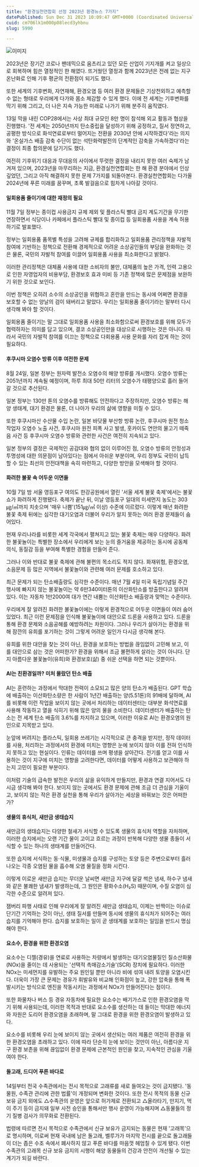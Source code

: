 ```yaml
---
title: "환경실천연합회 선정 2023년 환경뉴스 7가지"
datePublished: Sun Dec 31 2023 10:09:47 GMT+0000 (Coordinated Universal Time)
cuid: cm706lk1m000p08lecd3yhbnu
slug: 5990

---
```



![이미지](https://cdn.hashnode.com/res/hashnode/image/upload/v1739260168093/170ce52d-6342-4516-8240-0508e88f10fb.jpeg)

2023년은 장기간 코로나 팬데믹으로 움츠리고 있던 모든 산업이 기지개를 켜고 일상으로 회복하며 힘쓴 열정적인 한 해였다. 뜨거웠던 열정과 함께 2023년은 전례 없는 지구온난화로 인해 기후 평균의 전환점이 되기도 했다.

또한 세계의 기후변화, 자연재해, 환경오염 등 여러 환경 문제들은 기상천외하고 예측할 수 없는 형태로 우리에게 다가와 몸소 체감할 수 있게 했다. 이에 전 세계는 기후변화를 막기 위해 그리고, 더 나은 지속 가능한 미래로 나가기 위해 분주히 움직였다.

13일 막을 내린 COP28에서는 사상 최대 규모인 8만 명이 참석해 외교 활동과 협상을 진행했다. '전 세계는 2050년까지 탄소중립을 달성하기 위해 공정하고, 질서 정연하고, 공평한 방식으로 화석연료로부터 멀어지는 전환을 2030년 안에 시작하겠다'라는 의지와 '온실가스 배출 감축 수단이 없는 석탄화력발전의 단계적인 감축을 가속하겠다'라는 결정이 최종 합의문에 담기기도 했다.

여전히 기후위기 대응과 무대응의 사이에서 뚜렷한 결정을 내리지 못한 여러 숙제가 남겨져 있으며, 2023년을 마무리하는 지금, 환경실천연합회는 한 해 환경 분야에서 인상 깊었던, 그리고 아직 해결하지 못한 문제 7가지를 되돌아본다. 환경실천연합회는 다가올 2024년에 푸른 미래를 꿈꾸며, 초록 발걸음으로 힘차게 나아갈 것이다.

#### 일회용품 줄이기에 대한 재정의 필요

11월 7일 정부는 종이컵 사용금지 규제 제외 및 플라스틱 빨대 금지 계도기간을 무기한 연장하면서 식당이나 카페에서 플라스틱 빨대 및 종이컵 등 일회용품 사용을 계속 허용하기로 발표했다.

정부는 일회용품 품목별 특성을 고려해 규제를 합리화하고 일회용품 관리정책을 자발적 참여에 기반하는 정책으로 전환해 경제적으로 어려운 소상공인들의 부담을 완화하는 것은 물론, 국민의 자발적 참여를 이끌어 일회용품 사용을 최소화한다고 밝혔다.

이러한 관리정책은 대체품 사용에 대한 소비자의 불만, 대체품의 높은 가격, 인력 고용으로 인한 자영업자의 비용부담, 환경보호 효과 미비 등 기존 정책에 많은 문제점을 보완하기 위한 것으로 보인다.

이번 정책은 오히려 소수의 소상공인을 위협하고 혼란을 만드는 동시에 어쩌면 환경을 보호할 수 없는 양날의 검이 돼버리고 말았다. 우리는 일회용품 줄이기라는 말부터 다시 생각해 봐야 할 것이다.

일회용품 줄이기는 말 그대로 일회용품 사용을 최소화함으로써 환경보호를 위해 모두가 협력하자는 의미를 담고 있으며, 결코 소상공인만을 대상으로 시행하는 것은 아니다. 따라서 국민의 자발적 참여를 이끄는 정책으로 다회용품 사용 문화를 자리 잡게 하는 것이 필요하다.

#### 후쿠시마 오염수 방류 이후 여전한 문제

8월 24일, 일본 정부는 원자력 발전소 오염수의 해양 방류를 개시했다. 오염수 방류는 2051년까지 계속될 예정이며, 하루 최대 50만 리터의 오염수가 태평양으로 흘러 들어갈 것으로 추산된다.

일본 정부는 130만 톤의 오염수를 방류해도 안전하다고 주장하지만, 오염수 방류는 해양 생태계, 대기 환경은 물론, 더 나아가 우리의 삶에 영향을 미칠 수 있다.

또한 후쿠시마산 수산물 수입 논란, 일본 바닷물 부산항 방류 논란, 후쿠시마 원전 청소 작업자 오염수 노출 사건, 후쿠시마 원전 피폭 사고 발생, 훗카이도 연안의 물고기 떼죽음 사건 등 후쿠시마 오염수 방류와 관련한 사건은 여전히 지속되고 있다.

일본 정부의 결정은 국제적인 공감대와 협의 없이 이루어진 점, 오염수 방류의 안정성과 투명성에 대한 의문점이 남아있다는 점에서 아쉬운 부분이며, 우리 정부도 국민이 납득할 수 있는 최선의 안전대책을 속히 마련하고, 다양한 방안을 모색해야 할 것이다.

#### 화려한 불꽃 속 어두운 이면들

10월 7일 밤 서울 영등포구 여의도 한강공원에서 열린 '서울 세계 불꽃 축제'에서는 불꽃 쇼가 화려하게 진행됐다. 축제가 끝난 뒤, 이날 영등포구 일대의 미세먼지 농도는 303㎍/㎥까지 치솟으며 '매우 나쁨'(151㎍/㎥ 이상) 수준에 이르렀다. 이렇게 매년 화려한 불꽃 축제 뒤에는 심각한 대기오염과 더불어 우리가 알지 못하는 여러 환경 문제들이 숨어있다.

현재 우리나라를 비롯한 세계 각국에서 펼쳐지고 있는 불꽃 축제는 매우 다양하다. 화려한 불꽃놀이는 특별한 장소에서 우리에게 보는 눈의 즐거움을 제공하는 동시에 공동체 의식, 동질감 등을 부여해 특별한 경험을 만들어 준다.

그러나 이와 반대로 불꽃 축제에 관해 불편의 목소리도 적지 않다. 화재위험, 환경오염, 소음문제 등 많은 지역에서 불꽃놀이와 관련해 여러 문제를 호소하고 있다.

​최근 문제가 되는 탄소배출량도 심각한 수준이다. 매년 7월 4일 미국 독립기념일 주간 행사에 빠지지 않는 불꽃놀이는 약 6만340미터톤의 이산화탄소를 방출한다고 알려져 있다. 이는 자동차 1만2000여 대가 연간 내뿜는 이산화탄소 배출량과 맞먹는 수준이다.

우리에게 잘 알려진 화려한 불꽃놀이에는 이렇게 환경적으로 어두운 이면들이 여러 숨어있었다. ​최근 이런 문제점을 인식해 불꽃놀이에 대안으로 드론을 사용하고 있다. 드론을 통해 환경 문제와 소음공해를 예방하려는 차원이다. 그러나 우리가 살아가는 환경을 위해 잠깐의 유희를 포기하는 것이 그렇게 어려운 일인가 다시금 생각해 본다.

유희를 위한 대안을 찾는 것이 아닌, 환경을 보호하는 방법을 끊임없이 고민해 보고, 이를 대안으로 삼는 것은 어떠한가? 환경을 위해서 조금 불편하게 살라는 것이 아니다. 단지 아름다운 불꽃놀이(유희)와 환경보호(삶) 중 쉬운 선택을 하면 되는 것뿐이다.

#### AI는 친환경일까? 미처 몰랐던 탄소 배출

AI는 훈련하는 과정에서 막대한 전력이 소모되고 많은 양의 탄소가 배출된다. GPT 학습에 배출하는 이산화탄소량은 한 사람이 1년간 배출하는 양(5.51톤)의 91배에 달하며, AI를 비롯해 이런 작업을 보이지 않는 곳에서 처리하는 데이터센터는 대부분 화석연료를 사용해 작동하고 열을 식히기 위해 많은 양의 물을 소비한다. 데이터센터가 배출하는 탄소는 전 세계 탄소 배출의 3.6%를 차지하고 있으며, 이러한 이유로 AI는 환경오염의 원인으로 지목받고 있다.

눈앞에 버려지는 플라스틱, 일회용 쓰레기는 시각적으로 큰 충격을 받지만, 정작 데이터를 사용, 처리하는 과정에서의 환경에 미치는 영향은 눈에 보이지 않아 이를 전혀 인식하지 못하고 있는 현실이다. 인류는 데이터를 쓰며 평생을 살아간다. 전기를 얻고 이를 사용하는 것이 지구에 미치는 영향을 고려한다면, 데이터를 어떻게 사용하고 보관해야 하는지 고민이 필요한 부분이다.

이처럼 기술의 급속한 발전은 우리의 삶을 유익하게 만들지만, 환경과 연결 지어서도 다시금 생각해 봐야 한다. 보이지 않는 곳에서도 환경 문제에 관해 조금 더 관심을 기울이고, 보이지 않는 작은 환경 실천을 통해 우리가 살아가는 세상을 바꿔보는 것은 어떠한가?

#### 생물의 휴식처, 새만금 생태습지

새만금의 생태습지는 다양한 철새가 서식할 수 있도록 생물의 휴식처 역할을 자처하며, 이러한 습지에서는 오랜 기간 물이 고이고 흐르는 과정이 반복해 다양한 생물 종들이 서식할 수 있는 하나의 생태계를 만들어간다.

또한 습지에 서식하는 동·식물, 미생물과 습지를 구성하는 토양 등은 주변으로부터 흘러나오는 각종 오염된 물을 흡수해 오염 물질을 정화 시킨다.

이렇게 이로운 새만금 습지는 무더운 날씨면 새만금 지구에 달걀 썩은 냄새, 하수구 냄새와 같은 불쾌한 냄새가 발생하는데, 그 원인은 황화수소(H₂S) 때문이며, 수질 오염이 심각한 수준으로 알려져 있다.

잼버리 파행 사태로 인해 우리에게 잘 알려진 새만금 생태습지, 이제는 반짝이는 이슈로 단기간 기억하는 것이 아닌, 생태 질서를 만들며 동시에 생물의 휴식처가 되어주는 여러 습지를 기억해야 한다. 습지를 보호하는 일이 곧 생태계를 보호하는 일임을 반드시 명심해야 한다.

#### 요소수, 환경을 위한 환경오염

요소수는 디젤(경유)을 연료로 사용하는 차량에서 발생하는 대기오염물질인 질소산화물(NOx)을 줄이는 데 사용되는 '선택적 촉매감소기술'(SCR) 장치에 필요하다. 이러한 NOx는 미세먼지를 유발하는 주요 원인일 뿐만 아니라 비에 섞여 내려 토양을 오염시킨다. 더욱이 가장 큰 문제는 경유가 휘발유와 비교해 인화점이 높고, 강한 압축을 통해 폭발시키는 방식으로 엔진을 작동시키는 과정에서 NOx가 만들어진다는 점이다.

또한 화물차나 버스 등 경유 자동차에 필요한 요소수는 배기가스로 인한 환경오염을 막기 위해 사용되는데, 이러한 목적과 반대로 요소수를 생산하는 데 들이는 막대한 에너지와 자원은 도리어 환경오염을 초래하며, 말 그대로 환경을 위한 환경오염이 발생하고 있다.

요소수를 비롯해 우리 눈에 보이지 않는 곳에서 생산되는 여러 제품은 여전히 환경을 위한 환경오염을 초래하고 있다. 이에 따라 단순히 눈에 보이는 것만이 아닌, 아름다운 지구 환경 보존을 위해 끊임없이 환경 문제에 근본적인 원인을 찾고, 지속적인 관심을 기울여야 한다.

#### 돌고래, 드디어 푸른 바다로

14일부터 전국 수족관에서는 전시 목적으로 고래류를 새로 들여오는 것이 금지됐다. '동물원, 수족관 관리에 관한 법률'이 개정되며 변화한 것이다. 또한 전시 목적의 동물 신규 보유 금지 외에도 △수족관의 운영은 앞으로 허가제로 전환되고 △올라타기, 만지기, 먹이 주기 등이 금지돼 일부 사전 승인을 통해서만 행사 운영이 가능해지며 △동물들의 정기 질병 검사가 의무화로 전환된다.

법령에 따르면 전시 목적으로 수족관에서 신규 보유가 금지되는 동물은 현재 '고래목'으로 명시하며, 이로써 현재 국내에 남은 돌고래, 벨루가가 마지막 전시를 끝으로 돌고래들이 더는 좁은 수조 속에서 폐사하지 않고 푸른 바다를 마음껏 헤엄칠 수 있게 됐다. 이번 수족관의 고래목 신규 보유 금지의 시행이 해양 동물들의 건강과 안전이 개선될 수 있는 계기가 되길 바란다.